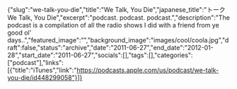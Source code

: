 {"slug":"we-talk-you-die","title":"We Talk, You Die","japanese_title":"トーク We Talk, You Die","excerpt":"podcast. podcast. podcast.","description":"The podcast is a compilation of all the radio shows I did with a friend from ye good ol' days..","featured_image":"","background_image":"images/cool/coola.jpg","draft":false,"status":"archive","date":"2011-06-27","end_date":"2012-01-28","start_date":"2011-06-27","socials":[],"tags":[],"categories":["podcast"],"links":[{"title":"iTunes","link":"https://podcasts.apple.com/us/podcast/we-talk-you-die/id448299058"}]}
